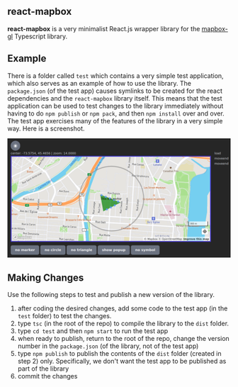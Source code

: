 ## react-mapbox

**react-mapbox** is a very minimalist React.js wrapper library for the 
[mapbox-gl](https://docs.mapbox.com/mapbox-gl-js/guides/) 
Typescript library.

Example
-------
There is a folder called `test` which contains a very simple test 
application, which also serves as an example of how to use the library. 
The `package.json` (of the test app) causes symlinks to be created for 
the react dependencies and the `react-mapbox` library itself. This 
means that the test application can be used to test changes to the 
library immediately without having to do `npm publish` or `npm pack`, 
and then `npm install` over and over. The test app exercises many of 
the features of the library in a very simple way. Here is a screenshot.

![](example.png)

Making Changes
--------------

Use the following steps to test and publish a new version of the 
library.
1. after coding the desired changes, add some code to the test app (in the 
  `test` folder) to test the changes.
1. type `tsc` (in the root of the repo) to compile the library to 
  the `dist` folder.
1. type `cd test` and then `npm start` to run the test app
1. when ready to publish, return to the root of the repo, change the 
  version number in the `package.json` (of the library, not of the test 
  app)
1. type `npm publish` to publish the contents of the `dist` folder 
   (created in step 2) only. Specifically, we don't want the test app 
   to be published as part of the library
1. commit the changes
